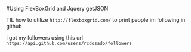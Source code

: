 #Using FlexBoxGrid and Jquery getJSON

TIL how to utilize `http://flexboxgrid.com/` to print people im following in github

i got my followers using this url `https://api.github.com/users/rcdosado/followers`
